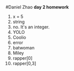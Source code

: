 #Daniel Zhao
**day 2 homework**

1. x = 5
2. string
3. no. It's an integer.
4. YOLO
5. Coolio
6. error
7. batwoman
8. Miley
9. rapper[0]
10. rapper[0,3]
